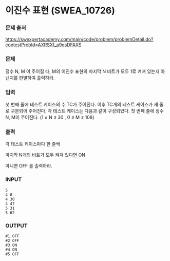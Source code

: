 # 이진수 표현 (SWEA_10726)

### 문제 출저

https://swexpertacademy.com/main/code/problem/problemDetail.do?contestProbId=AXRSXf_a9qsDFAXS



### 문제

정수 N, M 이 주어질 때, M의 이진수 표현의 마지막 N 비트가 모두 1로 켜져 있는지 아닌지를 판별하여 출력하라.



### 입력

첫 번째 줄에 테스트 케이스의 수 TC가 주어진다.
이후 TC개의 테스트 케이스가 새 줄로 구분되어 주어진다.
각 테스트 케이스는 다음과 같이 구성되었다.
첫 번째 줄에 정수 N, M이 주어진다. (1 ≤ N ≤ 30 , 0 ≤ M ≤ 108)



### 출력

각 테스트 케이스마다 한 줄씩

마지막 N개의 비트가 모두 켜져 있다면 ON

아니면 OFF 를 출력하라.



### INPUT

```
5
4 0
4 30
4 47
5 31
5 62
```

### OUTPUT

```
#1 OFF
#2 OFF
#3 ON
#4 ON
#5 OFF
```

